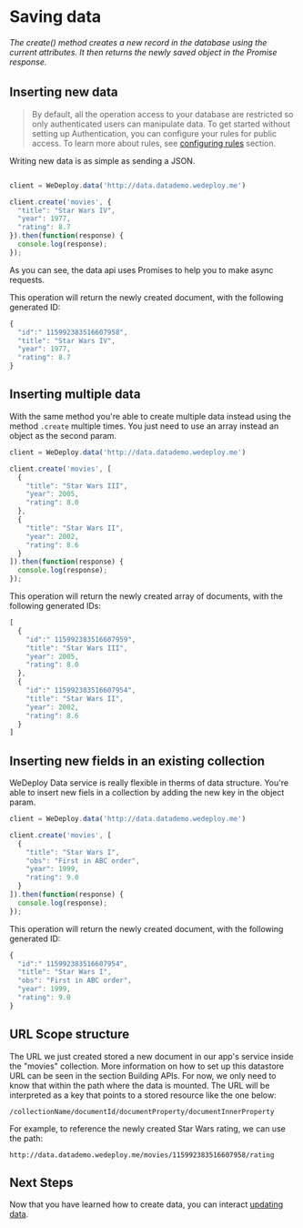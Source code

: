 # Saving data

###### The create() method creates a new record in the database using the current attributes. It then returns the newly saved object in the Promise response.

<!-- <article id="inserting-new-data"> -->

## Inserting new data

> By default, all the operation access to your database are restricted so only authenticated users can manipulate data. To get started without setting up Authentication, you can configure your rules for public access. To learn more about rules, see [configuring rules](/docs/data/configuring-rules.html) section.

Writing new data is as simple as sending a JSON.

```js

client = WeDeploy.data('http://data.datademo.wedeploy.me')

client.create('movies', {
  "title": "Star Wars IV",
  "year": 1977,
  "rating": 8.7
}).then(function(response) {
  console.log(response);
});

```
As you can see, the data api uses Promises to help you to make async requests.

This operation will return the newly created document, with the following generated ID:

```js
{
  "id":" 115992383516607958",
  "title": "Star Wars IV",
  "year": 1977,
  "rating": 8.7
}
```
<!-- </article> -->

<!-- <article id="inserting-multiple-data"> -->

## Inserting multiple data

With the same method you're able to create multiple data instead using the method `.create` multiple times.
You just need to use an array instead an object as the second param.

```js
client = WeDeploy.data('http://data.datademo.wedeploy.me')

client.create('movies', [
  {
    "title": "Star Wars III",
    "year": 2005,
    "rating": 8.0
  },
  {
    "title": "Star Wars II",
    "year": 2002,
    "rating": 8.6
  }
]).then(function(response) {
  console.log(response);
});

```

This operation will return the newly created array of documents, with the following generated IDs:

```js
[
  {
    "id":" 115992383516607959",
    "title": "Star Wars III",
    "year": 2005,
    "rating": 8.0
  },
  {
    "id":" 115992383516607954",
    "title": "Star Wars II",
    "year": 2002,
    "rating": 8.6
  }
]
```
<!-- </article> -->

<!-- <article id="inserting-new-fields-in-an-existing-collection"> -->

## Inserting new fields in an existing collection

WeDeploy Data service is really flexible in therms of data structure. You're able to insert new fiels in a collection by adding the new key in the object param.

```js
client = WeDeploy.data('http://data.datademo.wedeploy.me')

client.create('movies', [
  {
    "title": "Star Wars I",
    "obs": "First in ABC order",
    "year": 1999,
    "rating": 9.0
  }
]).then(function(response) {
  console.log(response);
});

```

This operation will return the newly created document, with the following generated ID:

```js
{
  "id":" 115992383516607954",
  "title": "Star Wars I",
  "obs": "First in ABC order",
  "year": 1999,
  "rating": 9.0
}
```

<!-- </article> -->

<!-- <article id="url-scope-structure"> -->

## URL Scope structure

The URL we just created stored a new document in our app's service inside the "movies" collection. More information on how to set up this datastore URL can be seen in the section Building APIs. For now, we only need to know that within the path where the data is mounted. The URL will be interpreted as a key that points to a stored resource like the one below:

```text
/collectionName/documentId/documentProperty/documentInnerProperty
```

For example, to reference the newly created Star Wars rating, we can use the path:

```text
http://data.datademo.wedeploy.me/movies/115992383516607958/rating
```
<!-- </article> -->

## Next Steps

Now that you have learned how to create data, you can interact [updating data](/docs/data/updating-data.html).
